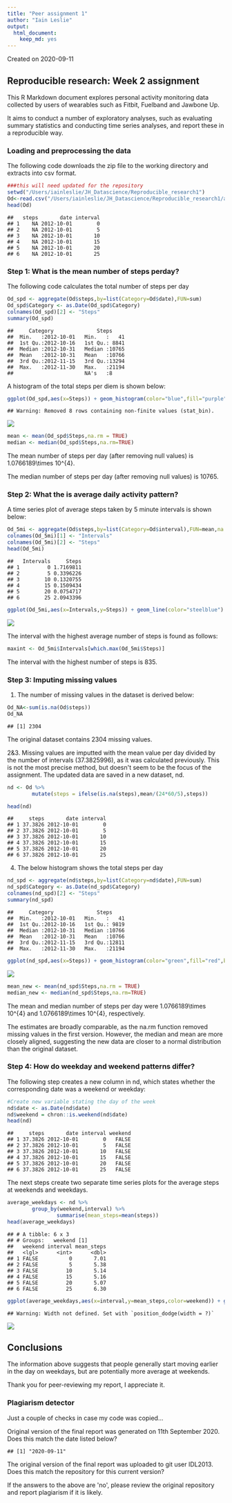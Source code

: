 ```yaml
---
title: "Peer assignment 1"
author: "Iain Leslie"
output: 
  html_document: 
    keep_md: yes
---
```




Created on 2020-09-11

## Reproducible research: Week 2 assignment

This R Markdown document explores personal activity monitoring data collected by users of wearables such as Fitbit, Fuelband and Jawbone Up.  

It aims to conduct a number of exploratory analyses, such as evaluating summary statistics and conducting time series analyses, and report these in a reproducible way. 

### Loading and preprocessing the data

The following code downloads the zip file to the working directory and extracts into csv format.


```r
###this will need updated for the repository
setwd("/Users/iainleslie/JH_Datascience/Reproducible_research1")
Od<-read.csv("/Users/iainleslie/JH_Datascience/Reproducible_research1/activity.csv")
head(Od)
```

```
##   steps       date interval
## 1    NA 2012-10-01        0
## 2    NA 2012-10-01        5
## 3    NA 2012-10-01       10
## 4    NA 2012-10-01       15
## 5    NA 2012-10-01       20
## 6    NA 2012-10-01       25
```

### Step 1: What is the mean number of steps perday?

The following code calculates the total number of steps per day


```r
Od_spd <- aggregate(Od$steps,by=list(Category=Od$date),FUN=sum)
Od_spd$Category <- as.Date(Od_spd$Category)
colnames(Od_spd)[2] <- "Steps"
summary(Od_spd)
```

```
##     Category              Steps      
##  Min.   :2012-10-01   Min.   :   41  
##  1st Qu.:2012-10-16   1st Qu.: 8841  
##  Median :2012-10-31   Median :10765  
##  Mean   :2012-10-31   Mean   :10766  
##  3rd Qu.:2012-11-15   3rd Qu.:13294  
##  Max.   :2012-11-30   Max.   :21194  
##                       NA's   :8
```

A histogram of the total steps per diem is shown below:


```r
ggplot(Od_spd,aes(x=Steps)) + geom_histogram(color="blue",fill="purple",binwidth = 2500)
```

```
## Warning: Removed 8 rows containing non-finite values (stat_bin).
```

![](RR_peer_ass_1_files/figure-html/unnamed-chunk-3-1.png)<!-- -->




```r
mean <- mean(Od_spd$Steps,na.rm = TRUE)
median <- median(Od_spd$Steps,na.rm=TRUE)
```
The mean number of steps per day (after removing null values) is 1.0766189\times 10^{4}.

The median number of steps per day (after removing null values) is 10765.

### Step 2: What the is average daily activity pattern?

A time series plot of average steps taken by 5 minute intervals is shown below:


```r
Od_5mi <- aggregate(Od$steps,by=list(Category=Od$interval),FUN=mean,na.rm=TRUE)
colnames(Od_5mi)[1] <- "Intervals"
colnames(Od_5mi)[2] <- "Steps"
head(Od_5mi)
```

```
##   Intervals     Steps
## 1         0 1.7169811
## 2         5 0.3396226
## 3        10 0.1320755
## 4        15 0.1509434
## 5        20 0.0754717
## 6        25 2.0943396
```

```r
ggplot(Od_5mi,aes(x=Intervals,y=Steps)) + geom_line(color="steelblue") + xlab("5 minute intervals") + ylab("Average steps per interval")
```

![](RR_peer_ass_1_files/figure-html/unnamed-chunk-5-1.png)<!-- -->

The interval with the highest average number of steps is found as follows:


```r
maxint <- Od_5mi$Intervals[which.max(Od_5mi$Steps)]
```
The interval with the highest number of steps is 835.

### Step 3: Imputing missing values

1. The number of missing values in the dataset is derived below:


```r
Od_NA<-sum(is.na(Od$steps))
Od_NA
```

```
## [1] 2304
```

The original dataset contains 2304 missing values.

2&3. Missing values are imputted with the mean value per day divided by the number of intervals (37.3825996), as it was calculated previously. This is not the most precise method, but doesn't seem to be the focus of the assignment. 
The updated data are saved in a new dataset, nd.

```r
nd <- Od %>%
        mutate(steps = ifelse(is.na(steps),mean/(24*60/5),steps))

head(nd)
```

```
##     steps       date interval
## 1 37.3826 2012-10-01        0
## 2 37.3826 2012-10-01        5
## 3 37.3826 2012-10-01       10
## 4 37.3826 2012-10-01       15
## 5 37.3826 2012-10-01       20
## 6 37.3826 2012-10-01       25
```

4. The below histogram shows the total steps per day


```r
nd_spd <- aggregate(nd$steps,by=list(Category=nd$date),FUN=sum)
nd_spd$Category <- as.Date(nd_spd$Category)
colnames(nd_spd)[2] <- "Steps"
summary(nd_spd)
```

```
##     Category              Steps      
##  Min.   :2012-10-01   Min.   :   41  
##  1st Qu.:2012-10-16   1st Qu.: 9819  
##  Median :2012-10-31   Median :10766  
##  Mean   :2012-10-31   Mean   :10766  
##  3rd Qu.:2012-11-15   3rd Qu.:12811  
##  Max.   :2012-11-30   Max.   :21194
```

```r
ggplot(nd_spd,aes(x=Steps)) + geom_histogram(color="green",fill="red",binwidth = 2500)
```

![](RR_peer_ass_1_files/figure-html/unnamed-chunk-9-1.png)<!-- -->

```r
mean_new <- mean(nd_spd$Steps,na.rm = TRUE)
median_new <- median(nd_spd$Steps,na.rm=TRUE)
```

The mean and median number of steps per day were 1.0766189\times 10^{4} and 1.0766189\times 10^{4}, respectively. 

The estimates are broadly comparable, as the na.rm function removed missing values in the first version. However, the median and mean are more closely aligned, suggesting the new data are closer to a normal distribution than the original dataset.

### Step 4: How  do weekday and weekend patterns differ?

The following step creates a new column in nd, which states whether the corresponding date was a weekend or weekday:


```r
#Create new variable stating the day of the week
nd$date <- as.Date(nd$date)
nd$weekend = chron::is.weekend(nd$date)
head(nd)
```

```
##     steps       date interval weekend
## 1 37.3826 2012-10-01        0   FALSE
## 2 37.3826 2012-10-01        5   FALSE
## 3 37.3826 2012-10-01       10   FALSE
## 4 37.3826 2012-10-01       15   FALSE
## 5 37.3826 2012-10-01       20   FALSE
## 6 37.3826 2012-10-01       25   FALSE
```

The next steps create two separate time series plots for the average steps at weekends and weekdays.


```r
average_weekdays <- nd %>%
        group_by(weekend,interval) %>% 
                summarise(mean_steps=mean(steps))
head(average_weekdays)
```

```
## # A tibble: 6 x 3
## # Groups:   weekend [1]
##   weekend interval mean_steps
##   <lgl>      <int>      <dbl>
## 1 FALSE          0       7.01
## 2 FALSE          5       5.38
## 3 FALSE         10       5.14
## 4 FALSE         15       5.16
## 5 FALSE         20       5.07
## 6 FALSE         25       6.30
```

```r
ggplot(average_weekdays,aes(x=interval,y=mean_steps,color=weekend)) + geom_line(position="dodge") + theme(legend.position="top") + facet_grid(weekend ~ .)
```

```
## Warning: Width not defined. Set with `position_dodge(width = ?)`
```

![](RR_peer_ass_1_files/figure-html/unnamed-chunk-11-1.png)<!-- -->

## Conclusions

The information above suggests that people generally start moving earlier in the day on weekdays, but are potentially more average at weekends.


Thank you for peer-reviewing my report, I appreciate it.








### Plagiarism detector
Just a couple of checks in case my code was copied...

Original version of the final report was generated on 11th September 2020. Does this match the date listed below?


```
## [1] "2020-09-11"
```

The original version of the final report was uploaded to git user IDL2013. Does this match the repository for this current version?

If the answers to the above are 'no', please review the original repository and report plagiarism if it is likely.
